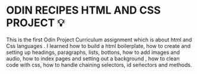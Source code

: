# ODIN RECIPES HTML AND CSS PROJECT 💡

This is the first Odin Project Curriculum assignment which is about html  and Css languages . I learned how to build a html boilerplate, how to create and  setting up  headings, paragraphs, lists, bottons, how to add images and audio, how to index pages and setting out a background , how to clean code with css,  how to handle chaining selectors, id señectors and methods. 




